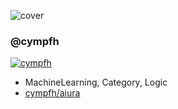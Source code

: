 ![cover](https://user-images.githubusercontent.com/2749629/89119943-fc63f100-d4ec-11ea-86a4-0d0f8f0f553b.jpg)

### @cympfh
[![cympfh](https://img.shields.io/endpoint?url=https%3A%2F%2Fatcoder-badges.now.sh%2Fapi%2Fatcoder%2Fjson%2Fcympfh)](https://atcoder.jp/users/cympfh)

* MachineLearning, Category, Logic
* [cympfh/aiura](https://cympfh.cc/aiura/)
